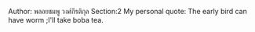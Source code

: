 Author: พลอยชมพู วงศ์กีรติกุล
Section:2
My personal quote: The early bird can have worm ;I'll take boba tea.
